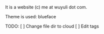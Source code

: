 
It is a website (c) me at wuyuli dot com. 

Theme is used: blueface

TODO:
[ ] Change file dir to cloud
[ ] Edit tags
